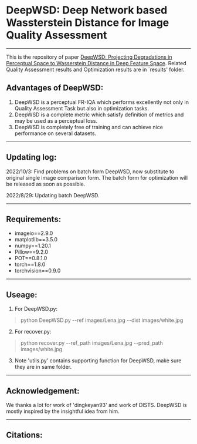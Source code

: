# DeepWSD: Deep Network based Wassterstein Distance for Image Quality Assessment
----------------------------
This is the repository of paper [DeepWSD: Projecting Degradations in Perceptual Space to Wasserstein Distance in Deep Feature Space](xxx). Related Quality Assessment results and Optimization results are in `results' folder.

## Advantages of DeepWSD:
1. DeepWSD is a perceptual FR-IQA which performs excellently not only in Quality Assessment Task but also in optimization tasks.
2. DeepWSD is a complete metric which satisfy definition of metrics and may be used as a perceptual loss.
3. DeepWSD is completely free of training and can achieve nice performance on several datasets.

-----------------------------
## Updating log:
2022/10/3: Find problems on batch form DeepWSD, now substitute to original single image comparison form.
The batch form for optimization will be released as soon as possible.

2022/8/29: Updating batch DeepWSD.

-----------------------------
## Requirements:
- imageio==2.9.0
- matplotlib==3.5.0
- numpy==1.20.1
- Pillow==9.2.0
- POT==0.8.1.0
- torch==1.8.0
- torchvision==0.9.0

------------------------------

## Useage:
1. For DeepWSD.py:
>python DeepWSD.py --ref images/Lena.jpg --dist images/white.jpg

2. For recover.py:
>python recover.py --ref_path images/Lena.jpg --pred_path images/white.jpg

3. Note 'utils.py' contains supporting function for DeepWSD, make sure they are in same folder. 

------------------------------

## Acknowledgement:
We thanks a lot for work of 'dingkeyan93' and work of DISTS. DeepWSD is mostly inspired by the insightful idea from him.  

------------------------------

## Citations:
